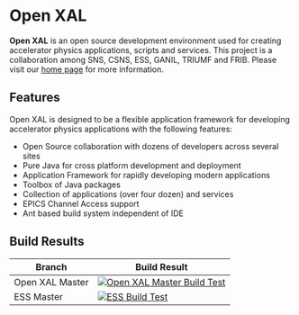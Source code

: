 # Open XAL

**Open XAL** is an open source development environment used for creating accelerator physics applications, scripts and services. This project is a collaboration among SNS, CSNS, ESS, GANIL, TRIUMF and FRIB. Please visit our [home page](https://openxal.github.io) for more information.

## Features

Open XAL is designed to be a flexible application framework for developing accelerator physics applications with the following features:

- Open Source collaboration with dozens of developers across several sites
- Pure Java for cross platform development and deployment
- Application Framework for rapidly developing modern applications
- Toolbox of Java packages
- Collection of applications (over four dozen) and services
- EPICS Channel Access support
- Ant based build system independent of IDE

## Build Results

Branch | Build Result
------ | ------------
Open XAL Master | [![Open XAL Master Build Test](https://travis-ci.org/openxal/openxal.svg)](https://travis-ci.org/openxal/openxal)
ESS Master | [![ESS Build Test](https://jenkins02.esss.lu.se/buildStatus/icon?job=openxal)](https://jenkins02.esss.lu.se/job/openxal/)